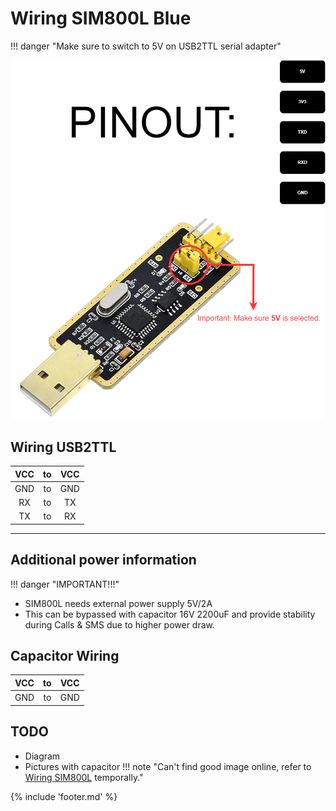 ﻿# Wiring SIM800L Blue

!!! danger "Make sure to switch to 5V on USB2TTL serial adapter" 

![notice](files/FT232BL_pinout_transparent.drawio.png)

## Wiring USB2TTL

| VCC | to | VCC |
|:---:|:--:|:---:|
| GND | to | GND |
| RX  | to | TX  |
| TX  | to | RX  |

___

## Additional power information

!!! danger "IMPORTANT!!!" 

- SIM800L needs external power supply 5V/2A
- This can be bypassed with capacitor 16V 2200uF and provide stability during Calls & SMS due to higher power draw.

## Capacitor Wiring

| VCC | to | VCC |
|:---:|:--:|:---:|
| GND | to | GND |

## TODO

- Diagram
- Pictures with capacitor
!!! note "Can't find good image online, refer to [Wiring SIM800L](./wiringsim800l.md) temporally." 

{% include 'footer.md' %}
